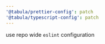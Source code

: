 ```yaml
---
'@tabula/prettier-config': patch
'@tabula/typescript-config': patch
---
```


use repo wide `eslint` configuration
